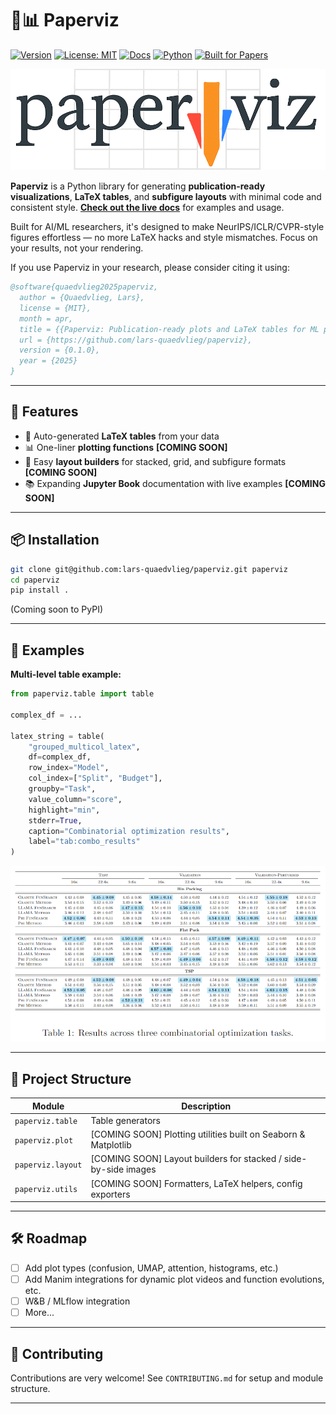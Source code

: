# 📄📊 Paperviz

[![Version](https://img.shields.io/badge/version-0.1.0-orange)](https://github.com/lars-quaedvlieg/paperviz/releases)
[![License: MIT](https://img.shields.io/badge/License-MIT-green.svg)](LICENSE)
[![Docs](https://img.shields.io/badge/docs-available-blue)](https://lars-quaedvlieg.github.io/paperviz/)
[![Python](https://img.shields.io/badge/python-3.10%2B-blue.svg)](https://www.python.org/)
[![Built for Papers](https://img.shields.io/badge/built%20for-AI%20papers-ff69b4)](https://github.com/lars-quaedvlieg/paperviz)


![Logo](docs/logo.png)

**Paperviz** is a Python library for generating **publication-ready visualizations**, **LaTeX tables**, and **subfigure layouts** with minimal code and consistent style.
[**Check out the live docs**](https://lars-quaedvlieg.github.io/paperviz/) for examples and usage.

Built for AI/ML researchers, it's designed to make NeurIPS/ICLR/CVPR-style figures effortless — no more LaTeX hacks and style mismatches. Focus on your results, not your rendering.

If you use Paperviz in your research, please consider citing it using:
```bibtex
@software{quaedvlieg2025paperviz,
  author = {Quaedvlieg, Lars},
  license = {MIT},
  month = apr,
  title = {{Paperviz: Publication-ready plots and LaTeX tables for ML papers}},
  url = {https://github.com/lars-quaedvlieg/paperviz},
  version = {0.1.0},
  year = {2025}
}
```

---

## 🚀 Features

- 🧾 Auto-generated **LaTeX tables** from your data
- 📊 One-liner **plotting functions** **[COMING SOON]**
- 🧩 Easy **layout builders** for stacked, grid, and subfigure formats **[COMING SOON]**
- 📚 Expanding **Jupyter Book** documentation with live examples **[COMING SOON]**

---

## 📦 Installation

```bash
git clone git@github.com:lars-quaedvlieg/paperviz.git paperviz
cd paperviz
pip install .
```

(Coming soon to PyPI)

---

## 🧪 Examples

**Multi-level table example:**
```python
from paperviz.table import table

complex_df = ...

latex_string = table(
    "grouped_multicol_latex",
    df=complex_df,
    row_index="Model",
    col_index=["Split", "Budget"],
    groupby="Task",
    value_column="score",
    highlight="min",
    stderr=True,
    caption="Combinatorial optimization results",
    label="tab:combo_results"
)
```
![Complex Table](docs/_static/images/tables/grouped_multicol_latex.png)

---

## 📁 Project Structure

| Module       | Description                                                     |
|--------------|-----------------------------------------------------------------|
| `paperviz.table`  | Table generators                                                |
| `paperviz.plot`   | [COMING SOON] Plotting utilities built on Seaborn & Matplotlib  |
| `paperviz.layout` | [COMING SOON] Layout builders for stacked / side-by-side images |
| `paperviz.utils`  | [COMING SOON] Formatters, LaTeX helpers, config exporters       |

---

## 🛠️ Roadmap

- [ ] Add plot types (confusion, UMAP, attention, histograms, etc.)
- [ ] Add Manim integrations for dynamic plot videos and function evolutions, etc.
- [ ] W&B / MLflow integration
- [ ] More...

---

## 🤝 Contributing

Contributions are very welcome! See `CONTRIBUTING.md` for setup and module structure.

---
